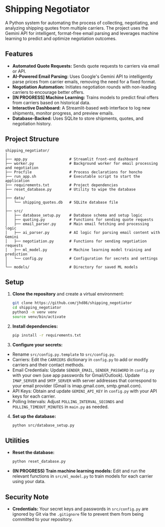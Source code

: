 # Shipping Negotiator

A Python system for automating the process of collecting, negotiating, and analyzing shipping quotes from multiple carriers. The project uses the Gemini API for intelligent, format-free email parsing and leverages machine learning to predict and optimize negotiation outcomes.

## Features

- **Automated Quote Requests:** Sends quote requests to carriers via email or API.
- **AI-Powered Email Parsing:** Uses Google's Gemini API to intelligently parse prices from carrier emails, removing the need for a fixed format.
- **Negotiation Automation:** Initiates negotiation rounds with non-leading carriers to encourage better offers.
- **[IN PROGRESS] Machine Learning:** Trains models to predict final offers from carriers based on historical data.
- **Interactive Dashboard:** A Streamlit-based web interface to log new shipments, monitor progress, and preview emails.
- **Database-Backed:** Uses SQLite to store shipments, quotes, and negotiation history.

## Project Structure

```
shipping_negotiator/
│
├── app.py                   # Streamlit front-end dashboard
├── worker.py                # Background worker for email processing and negotiation
├── Procfile                 # Process declarations for honcho
├── run_app.sh               # Executable script to start the application
├── requirements.txt         # Project dependencies
├── reset_database.py        # Utility to wipe the database
│
├── data/
│   └── shipping_quotes.db   # SQLite database file
│
├── src/
│   ├── database_setup.py    # Database schema and setup logic
│   ├── quoting.py           # Functions for sending quote requests
│   ├── email_parser.py      # Main email fetching and processing logic
│   ├── ai_parser.py         # AI logic for parsing email content with Gemini
│   ├── negotiation.py       # Functions for sending negotiation requests
│   ├── ml_model.py          # Machine learning model training and prediction
│   └── config.py            # Configuration for secrets and settings
│
└── models/                  # Directory for saved ML models
```

## Setup

1. **Clone the repository** and create a virtual environment:
   ```bash
   git clone https://github.com/jhd86/shipping_negotiator
   cd shipping_negotiator
   python3 -m venv venv
   source venv/bin/activate
   ```

2. **Install dependencies:**
   ```bash
   pip install -r requirements.txt
   ```
3. **Configure your secrets:**
- Rename `src/config.py.template` to `src/config.py`.
- Carriers: Edit the `CARRIERS` dictionary in `config.py` to add or modify carriers and their contact methods.
- Email Credentials: Update `SENDER_EMAIL`, `SENDER_PASSWORD` in `config.py` with your own (use app passwords for Gmail/Outlook). Update `IMAP_SERVER` and `SMTP_SERVER` with server addresses that correspond to your email provider (Gmail is imap.gmail.com, smtp.gmail.com).
- API Keys: Obtain and update `GEMINI_API_KEY` in `config.py` with your API keys for each carrier.
- Polling Intervals: Adjust `POLLING_INTERVAL_SECONDS` and `POLLING_TIMEOUT_MINUTES` in `main.py` as needed.

4. **Set up the database:**
   ```bash
   python src/database_setup.py
   ```

## Utilities

- **Reset the database:**
  ```bash
  python reset_database.py
  ```

- **(IN PROGRESS) Train machine learning models:**
  Edit and run the relevant functions in `src/ml_model.py` to train models for each carrier using your data.

## Security Note

- **Credentials:** Your secret keys and passwords in `src/config.py` are ignored by Git via the `.gitignore` file to prevent them from being committed to your repository.
